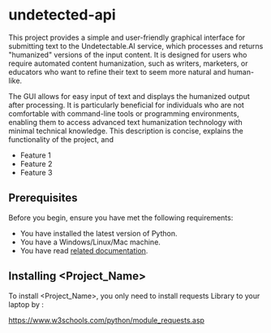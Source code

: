 # undetected-api

This project provides a simple and user-friendly graphical interface for submitting text to the Undetectable.AI service, which processes and returns "humanized" versions of the input content. It is designed for users who require automated content humanization, such as writers, marketers, or educators who want to refine their text to seem more natural and human-like.

The GUI allows for easy input of text and displays the humanized output after processing. It is particularly beneficial for individuals who are not comfortable with command-line tools or programming environments, enabling them to access advanced text humanization technology with minimal technical knowledge.
This description is concise, explains the functionality of the project, and 

- Feature 1
- Feature 2
- Feature 3

## Prerequisites

Before you begin, ensure you have met the following requirements:

- You have installed the latest version of Python.
- You have a Windows/Linux/Mac machine.
- You have read [related documentation](https://docs.undetectable.ai/).

## Installing <Project_Name>

To install <Project_Name>, you only need to install requests Library to your laptop by :

https://www.w3schools.com/python/module_requests.asp
